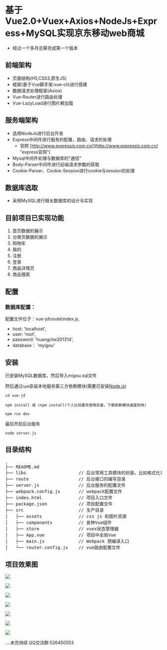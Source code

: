 # 基于Vue2.0+Vuex+Axios+NodeJs+Express+MySQL实现京东移动web商城
- 经过一个多月总算完成第一个版本
## 前端架构
- 页面结构(H5,CSS3,原生JS)
- 框架(基于Vue脚手架:vue-cli)进行搭建
- 数据请求处理框架(Axios)
- Vue-Router进行路由处理
- Vue-LazyLoad进行图片赖加载

## 服务端架构
- 选用NodeJs进行后台开发
- Express中间件进行服务的配置，路由、请求的处理
	- 官网 [http://www.expressjs.com.cn/](http://www.expressjs.com.cn/ "express官网")
- Mysql中间件处理与数据库的"通信"
- Body-Parser中间件进行前端请求参数的获取
- Cookie-Parser、Cookie-Session进行cookie与session的处理


## 数据库选取
- 采用MySQL进行相关数据库的设计与实现

## 目前项目已实现功能
1. 首页数据的展示
2. 分类页数据的展示
3. 购物车
4. 我的
5. 注册
6. 登录
7. 商品详情页
8. 商品搜索

## 配置  
### 数据库配置：
配置文件位于：vue-jd\route\index.js,  
- host: 'localhost',  
- user: 'root',  
- password: 'huangche201314',
- database： 'myigou'



## 安装

已安装MySQL数据库，然后导入migou.sql文件

然后通过`npm`安装本地服务第三方依赖模块(需要已安装[Node.js](https://nodejs.org/))

```
cd vue-jd
```

```
npm install 或 cnpm install(个人比较喜欢使用后者，下载依赖模块速度较快)
```

```
npm run dev
```

最后开启后台服务

```
node server.js
```

## 目录结构
<pre>
.
├── README.md           
├── libs               		// 后台常用工具模块的封装，比如格式化事件、MD5加密等
├── route              		// 后台接口的编写目录
├── server.js          		// 后台服务的配置文件
├── webpack.config.js  		// webpack配置文件
├── index.html         		// 项目入口文件
├── package.json       		// 项目配置文件
├── src                		// 生产目录
│   ├── assets         		// css js 和图片资源
│   ├── components     		// 各种Vue组件
│   ├── store          		// vuex状态管理器
│   ├── App.vue        		// 项目中全局Vue
│   ├── main.js        		// Webpack 预编译入口
│   └── router.config.js    // vue路由配置文件
</pre>

## 项目效果图


![](http://i.imgur.com/hc4Kdcv.png)

![](http://i.imgur.com/e1dli1Y.png)

![](http://i.imgur.com/j9bdh5O.png)

![](http://i.imgur.com/KNlLcjv.png)

![](http://i.imgur.com/m2H0mLg.png)

![](http://i.imgur.com/8GpE1qc.png)

![](http://i.imgur.com/sIfHd0z.png)


....未完待续 QQ交流群:526450553

